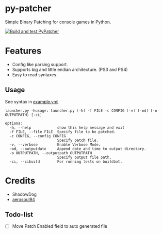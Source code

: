 # py-patcher

Simple Binary Patching for console games in Python.

[![Build and test PyPatcher](https://github.com/illusion0001/py-patcher/actions/workflows/build_and_test.yml/badge.svg)](https://github.com/illusion0001/py-patcher/actions/workflows/build_and_test.yml)

# Features

- Config like parsing support.
- Supports big and little endian architecture. (PS3 and PS4)
- Easy to read syntaxes.

## Usage

See syntax in [example.yml](data/example.yml)

```
launcher.py -husage: launcher.py [-h] -f FILE -c CONFIG [-v] [-od] [-o OUTPUTPATH] [-ci]

options:
  -h, --help            show this help message and exit
  -f FILE, --file FILE  Specify file to be patched.
  -c CONFIG, --config CONFIG
                        Specify patch file.
  -v, --verbose         Enable Verbose Mode.
  -od, --outputdate     Append date and time to output directory.
  -o OUTPUTPATH, --outputpath OUTPUTPATH
                        Specify output file path.
  -ci, --cibuild        For running tests on buildbot.
```

# Credits
- ShadowDog
- [aerosoul94](https://github.com/aerosoul94)

## Todo-list

- [ ] Move Patch Enabled field to auto generated file
